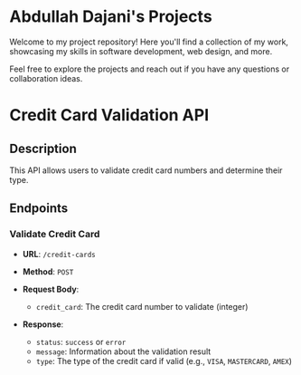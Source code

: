 # Abdullah Dajani's Projects

Welcome to my project repository! Here you'll find a collection of my work, showcasing my skills in software development, web design, and more.


Feel free to explore the projects and reach out if you have any questions or collaboration ideas.


# Credit Card Validation API

## Description
This API allows users to validate credit card numbers and determine their type.

## Endpoints

### Validate Credit Card

- **URL**: `/credit-cards`
- **Method**: `POST`
- **Request Body**:
  - `credit_card`: The credit card number to validate (integer)

- **Response**:
  - `status`: `success` or `error`
  - `message`: Information about the validation result
  - `type`: The type of the credit card if valid (e.g., `VISA`, `MASTERCARD`, `AMEX`)
